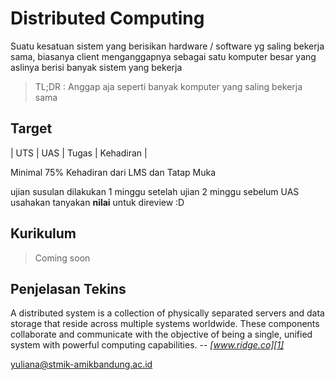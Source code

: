# Distributed Computing 
Suatu kesatuan sistem yang berisikan hardware / software yg saling bekerja sama, biasanya client menganggapnya sebagai satu komputer besar yang aslinya berisi banyak sistem yang bekerja

>TL;DR : Anggap aja seperti banyak komputer yang saling bekerja sama

## Target
| UTS | UAS | Tugas | Kehadiran |

Minimal 75% Kehadiran dari LMS dan Tatap Muka

ujian susulan dilakukan 1 minggu setelah ujian
2 minggu sebelum UAS usahakan tanyakan **nilai** untuk direview :D

## Kurikulum

> Coming soon

## Penjelasan Tekins

A distributed system is a collection of physically separated servers and data storage that reside across multiple systems worldwide. These components collaborate and communicate with the objective of being a single, unified system with powerful computing capabilities. -- <cite>[www.ridge.co][1]</cite>

[1]: https://www.ridge.co/blog/what-is-distributed-computing/



yuliana@stmik-amikbandung.ac.id